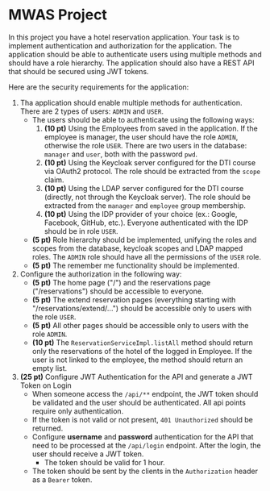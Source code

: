 # MWAS Project

In this project you have a hotel reservation application. Your task is to implement authentication and authorization for the application. The application should be able to authenticate users using multiple methods and should have a role hierarchy. The application should also have a REST API that should be secured using JWT tokens.

Here are the security requirements for the application: 
1. Tha application should enable multiple methods for authentication. There are 2 types of users: `ADMIN` and `USER`.    
   - The users should be able to authenticate using the following ways: 
     1. **(10 pt)** Using the Employees from saved in the application. If the employee is manager, the user should have the role `ADMIN`, otherwise the role `USER`. There are two users in the database: `manager` and `user`, both with the password `pwd`.
     2. **(10 pt)** Using the Keycloak server configured for the DTI course via OAuth2 protocol. The role should be extracted from the `scope` claim. 
     3. **(10 pt)** Using the LDAP server configured for the DTI course (directly, not through the Keycloak server). The role should be extracted from the `manager` and `employee` group membership.
     4. **(10 pt)** Using the IDP provider of your choice (ex.: Google, Facebook, GitHub, etc.). Everyone authenticated with the IDP should be in role `USER`.
   - **(5 pt)** Role hierarchy should be implemented, unifying the roles and scopes from the database, keycloak scopes and LDAP mapped roles. The `ADMIN` role should have all the permissions of the `USER` role.
   - **(5 pt)** The remember me functionality should be implemented.
2. Configure the authorization in the following way:
    - **(5 pt)** The home page ("/") and the reservations page ("/reservations") should be accessible to everyone.
    - **(5 pt)** The extend reservation pages (everything starting with "/reservations/extend/...") should be accessible only to users with the role `USER`.
    - **(5 pt)** All other pages should be accessible only to users with the role `ADMIN`.
    - **(10 pt)** The `ReservationServiceImpl.listAll` method should return only the reservations of the hotel of the logged in Employee. If the user is not linked to the employee, the method should return an empty list.
3. **(25 pt)** Configure JWT Authentication for the API and generate a JWT Token on Login
   - When someone access the `/api/**` endpoint, the JWT token should be validated and the user should be authenticated. All api points require only authentication. 
   - If the token is not valid or not present, `401 Unauthorized` should be returned.
   - Configure **username** and **password** authentication for the API that need to be processed at the `/api/login` endpoint. After the login, the user should receive a JWT token.
     - The token should be valid for 1 hour.
   - The token should be sent by the clients in the `Authorization` header as a `Bearer` token.



